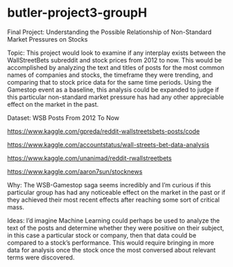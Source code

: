 # butler-project3-groupH
Final Project: Understanding the Possible Relationship of Non-Standard Market Pressures on Stocks

Topic: This project would look to examine if any interplay exists between the WallStreetBets subreddit and stock prices from 2012 to now. This would be accomplished by analyzing the text and titles of posts for the most common names of companies and stocks, the timeframe they were trending, and comparing that to stock price data for the same time periods. Using the Gamestop event as a baseline, this analysis could be expanded to judge if this particular non-standard market pressure has had any other appreciable effect on the market in the past.

Dataset: WSB Posts From 2012 To Now

https://www.kaggle.com/gpreda/reddit-wallstreetsbets-posts/code

https://www.kaggle.com/accountstatus/wall-streets-bet-data-analysis

https://www.kaggle.com/unanimad/reddit-rwallstreetbets

https://www.kaggle.com/aaron7sun/stocknews


Why: The WSB-Gamestop saga seems incredibly and I’m curious if this particular group has had any noticeable effect on the market in the past or if they achieved their most recent effects after reaching some sort of critical mass.

Ideas: I’d imagine Machine Learning could perhaps be used to analyze the text of the posts and determine whether they were positive on their subject, in this case a particular stock or company, then that data could be compared to a stock’s performance. This would require bringing in more data for analysis once the stock once the most conversed about relevant terms were discovered.
